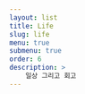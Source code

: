 ```yaml
---
layout: list
title: Life
slug: life
menu: true
submenu: true
order: 6
description: >
    일상 그리고 회고
---
```

